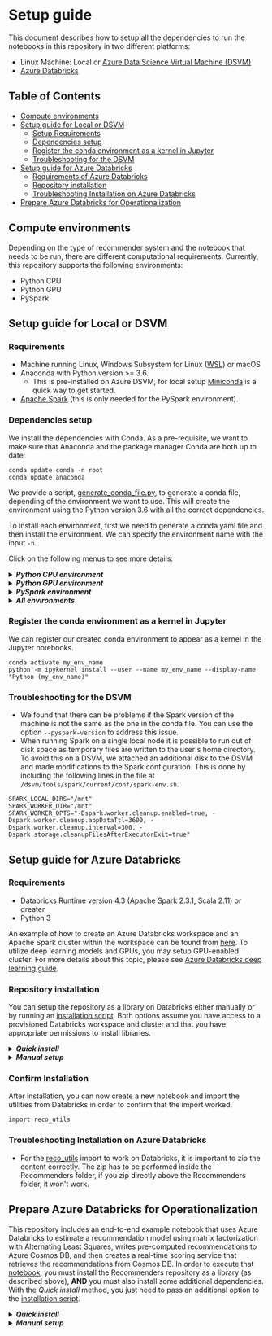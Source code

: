 # Setup guide

This document describes how to setup all the dependencies to run the notebooks in this repository in two different platforms:

* Linux Machine: Local or [Azure Data Science Virtual Machine (DSVM)](https://azure.microsoft.com/en-us/services/virtual-machines/data-science-virtual-machines/)
* [Azure Databricks](https://azure.microsoft.com/en-us/services/databricks/)

## Table of Contents

* [Compute environments](#compute-environments)
* [Setup guide for Local or DSVM](#setup-guide-for-local-or-dsvm)
  * [Setup Requirements](#setup-requirements)
  * [Dependencies setup](#dependencies-setup)
  * [Register the conda environment as a kernel in Jupyter](#Register-the-conda-environment-as-a-kernel-in-Jupyter)
  * [Troubleshooting for the DSVM](#troubleshooting-for-the-dsvm)
* [Setup guide for Azure Databricks](#setup-guide-for-azure-databricks)
  * [Requirements of Azure Databricks](#requirements-of-azure-databricks)
  * [Repository installation](#repository-installation)
  * [Troubleshooting Installation on Azure Databricks](#Troubleshooting-Installation-on-Azure-Databricks)
* [Prepare Azure Databricks for Operationalization](#prepare-azure-databricks-for-operationalization)

## Compute environments

Depending on the type of recommender system and the notebook that needs to be run, there are different computational requirements. Currently, this repository supports the following environments:

* Python CPU
* Python GPU
* PySpark

## Setup guide for Local or DSVM

### Requirements

* Machine running Linux, Windows Subsystem for Linux ([WSL](https://docs.microsoft.com/en-us/windows/wsl/about)) or macOS
* Anaconda with Python version >= 3.6.
  * This is pre-installed on Azure DSVM, for local setup [Miniconda](https://docs.conda.io/en/latest/miniconda.html) is a quick way to get started.
* [Apache Spark](https://spark.apache.org/downloads.html) (this is only needed for the PySpark environment).

### Dependencies setup

We install the dependencies with Conda. As a pre-requisite, we want to make sure that Anaconda and the package manager Conda are both up to date:

```{shell}
conda update conda -n root
conda update anaconda
```

We provide a script, [generate_conda_file.py](scripts/generate_conda_file.py), to generate a conda file, depending of the environment we want to use. This will create the environment using the Python version 3.6 with all the correct dependencies.

To install each environment, first we need to generate a conda yaml file and then install the environment. We can specify the environment name with the input `-n`.

Click on the following menus to see more details:

<details>
<summary><strong><em>Python CPU environment</em></strong></summary>

Assuming the repo is cloned as `Recommenders` in the local system, to install the Python CPU environment:

    cd Recommenders
    python scripts/generate_conda_file.py
    conda env create -f reco_base.yaml 

</details>

<details>
<summary><strong><em>Python GPU environment</em></strong></summary>

Assuming that you have a GPU machine, to install the Python GPU environment, which by default installs the CPU environment:

    cd Recommenders
    python scripts/generate_conda_file.py --gpu
    conda env create -f reco_gpu.yaml 

</details>

<details>
<summary><strong><em>PySpark environment</em></strong></summary>

To install the PySpark environment, which by default installs the CPU environment:

    cd Recommenders
    python scripts/generate_conda_file.py --pyspark
    conda env create -f reco_pyspark.yaml

Additionally, if you want to test a particular version of spark, you may pass the --pyspark-version argument:

    python scripts/generate_conda_file.py --pyspark-version 2.4.0

**NOTE** - for a PySpark environment, we need to set the environment variables `PYSPARK_PYTHON` and `PYSPARK_DRIVER_PYTHON` to point to the conda python executable.

To set these variables every time the environment is activated, we can follow the steps of this [guide](https://conda.io/docs/user-guide/tasks/manage-environments.html#macos-and-linux). Assuming that we have installed the environment in `/anaconda/envs/reco_pyspark`, we create the file `/anaconda/envs/reco_pyspark/etc/conda/activate.d/env_vars.sh` and add:

```bash
#!/bin/sh
export PYSPARK_PYTHON=/anaconda/envs/reco_pyspark/bin/python
export PYSPARK_DRIVER_PYTHON=/anaconda/envs/reco_pyspark/bin/python
```

This will export the variables every time we do `conda activate reco_pyspark`. To unset these variables when we deactivate the environment, we create the file `/anaconda/envs/reco_pyspark/etc/conda/deactivate.d/env_vars.sh` and add:

```bash
#!/bin/sh
unset PYSPARK_PYTHON
unset PYSPARK_DRIVER_PYTHON
```
</details>

<details>
<summary><strong><em>All environments</em></strong></summary>

To install all three environments:

    cd Recommenders
    python scripts/generate_conda_file.py --gpu --pyspark
    conda env create -f reco_full.yaml

</details>

### Register the conda environment as a kernel in Jupyter

We can register our created conda environment to appear as a kernel in the Jupyter notebooks.

    conda activate my_env_name
    python -m ipykernel install --user --name my_env_name --display-name "Python (my_env_name)"

### Troubleshooting for the DSVM

* We found that there can be problems if the Spark version of the machine is not the same as the one in the conda file. You can use the option `--pyspark-version` to address this issue.
* When running Spark on a single local node it is possible to run out of disk space as temporary files are written to the user's home directory. To avoid this on a DSVM, we attached an additional disk to the DSVM and made modifications to the Spark configuration. This is done by including the following lines in the file at `/dsvm/tools/spark/current/conf/spark-env.sh`.

```{shell}
SPARK_LOCAL_DIRS="/mnt"
SPARK_WORKER_DIR="/mnt"
SPARK_WORKER_OPTS="-Dspark.worker.cleanup.enabled=true, -Dspark.worker.cleanup.appDataTtl=3600, -Dspark.worker.cleanup.interval=300, -Dspark.storage.cleanupFilesAfterExecutorExit=true"
```

## Setup guide for Azure Databricks

### Requirements

* Databricks Runtime version 4.3 (Apache Spark 2.3.1, Scala 2.11) or greater
* Python 3

An example of how to create an Azure Databricks workspace and an Apache Spark cluster within the workspace can be found from [here](https://docs.microsoft.com/en-us/azure/azure-databricks/quickstart-create-databricks-workspace-portal). To utilize deep learning models and GPUs, you may setup GPU-enabled cluster. For more details about this topic, please see [Azure Databricks deep learning guide](https://docs.azuredatabricks.net/applications/deep-learning/index.html).   

### Repository installation
You can setup the repository as a library on Databricks either manually or by running an [installation script](scripts/databricks_install.py). Both options assume you have access to a provisioned Databricks workspace and cluster and that you have appropriate permissions to install libraries.

<details>
<summary><strong><em>Quick install</em></strong></summary>

This option utilizes an installation script to do the setup, and it requires additional dependencies in the environment used to execute the script.

> To run the script, following **prerequisites** are required:
> * Setup CLI authentication for [Azure Databricks CLI (command-line interface)](https://docs.azuredatabricks.net/user-guide/dev-tools/databricks-cli.html#install-the-cli). Please find details about how to create a token and set authentication [here](https://docs.azuredatabricks.net/user-guide/dev-tools/databricks-cli.html#set-up-authentication). Very briefly, you can install and configure your environment with the following commands.
>
>     ```{shell}
>     conda activate reco-pyspark
>     databricks configure --token
>     ```
>
> * Get the target **cluster id** and **start** the cluster if its status is *TERMINATED*.
>   * You can get the cluster id from the databricks CLI with:
>        ```{shell}
>        databricks clusters list
>        ```
>   * If required, you can start the cluster with:
>        ```{shell}
>        databricks clusters start --cluster-id <CLUSTER_ID>`
>        ```


Once you have confirmed the databricks cluster is *RUNNING*, install the modules within this repository with the following commands. 

```{shell}
cd Recommenders
python scripts/databricks_install.py <CLUSTER_ID>
```

The installation script has a number of options that can also deal with different databricks-cli profiles, install a version of the mmlspark library, or prepare the cluster for operationalization. For all options, please see:

```{shell}
python scripts/databricks_install.py -h
```

**Note** If you are planning on running through the sample code for operationalization [here](notebooks/05_operationalize/als_movie_o16n.ipynb), you need to prepare the cluster for operationalization. You can do so by adding an additional option to the script run. <CLUSTER_ID> is the same as that mentioned above, and can be identified by running `databricks clusters list` and selecting the appropriate cluster.

```{shell}
./scripts/databricks_install.py --prepare-o16n <CLUSTER_ID>
```

See below for details.

</details>

<details>
<summary><strong><em>Manual setup</em></strong></summary>

To install the repo manually onto Databricks, follow the steps:

1. Clone the Microsoft Recommenders repository to your local computer.
2. Zip the contents inside the Recommenders folder (Azure Databricks requires compressed folders to have the `.egg` suffix, so we don't use the standard `.zip`):

    ```{shell}
    cd Recommenders
    zip -r Recommenders.egg .
    ```
3. Once your cluster has started, go to the Databricks workspace, and select the `Home` button.
4. Your `Home` directory should appear in a panel. Right click within your directory, and select `Import`.
5. In the pop-up window, there is an option to import a library, where it says: `(To import a library, such as a jar or egg, click here)`. Select `click here`.
6. In the next screen, select the option `Upload Python Egg or PyPI` in the first menu.
7. Next, click on the box that contains the text `Drop library egg here to upload` and use the file selector to choose the `Recommenders.egg` file you just created, and select `Open`.
8. Click on the `Create library`. This will upload the egg and make it available in your workspace.
9. Finally, in the next menu, attach the library to your cluster.

</details>

### Confirm Installation

After installation, you can now create a new notebook and import the utilities from Databricks in order to confirm that the import worked.

```{python}
import reco_utils
```

### Troubleshooting Installation on Azure Databricks

* For the [reco_utils](reco_utils) import to work on Databricks, it is important to zip the content correctly. The zip has to be performed inside the Recommenders folder, if you zip directly above the Recommenders folder, it won't work.

## Prepare Azure Databricks for Operationalization

This repository includes an end-to-end example notebook that uses Azure Databricks to estimate a recommendation model using matrix factorization with Alternating Least Squares, writes pre-computed recommendations to Azure Cosmos DB, and then creates a real-time scoring service that retrieves the recommendations from Cosmos DB. In order to execute that [notebook](notebooks/05_operationalize/als_movie_o16n.ipynb), you must install the Recommenders repository as a library (as described above), **AND** you must also install some additional dependencies. With the *Quick install* method, you just need to pass an additional option to the [installation script](scripts/databricks_install.py).

<details>
<summary><strong><em>Quick install</em></strong></summary>

This option utilizes the installation script to do the setup. Just run the installation script
with an additional option. If you have already run the script once to upload and install the `Recommenders.egg` library, you can also add an `--overwrite` option:

```{shell}
scripts/databricks_install.py --overwrite --prepare-o16n <CLUSTER_ID>
```

This script does all of the steps described in the *Manual setup* section below.

</details>

<details>
<summary><strong><em>Manual setup</em></strong></summary>

You must install three packages as libraries from PyPI:

* `azure-cli==2.0.56`
* `azureml-sdk[databricks]==1.0.8`
* `pydocumentdb==2.3.3`

You can follow instructions [here](https://docs.azuredatabricks.net/user-guide/libraries.html#install-a-library-on-a-cluster) for details on how to install packages from PyPI.

Additionally, you must install the [spark-cosmosdb connector](https://docs.databricks.com/spark/latest/data-sources/azure/cosmosdb-connector.html) on the cluster. The easiest way to manually do that is to:

1. Download the [appropriate jar](https://search.maven.org/remotecontent?filepath=com/microsoft/azure/azure-cosmosdb-spark_2.3.0_2.11/1.2.2/azure-cosmosdb-spark_2.3.0_2.11-1.2.2-uber.jar) from MAVEN. **NOTE** This is the appropriate jar for spark versions `2.3.X`, and is the appropriate version for the recommended Azure Databricks run-time detailed above.
2. Upload and install the jar by:
   1. Log into your `Azure Databricks` workspace
   2. Select the `Clusters` button on the left.
   3. Select the cluster on which you want to import the library.
   4. Select the `Upload` and `Jar` options, and click in the box that has the text `Drop JAR here` in it.
   5. Navigate to the downloaded `.jar` file, select it, and click `Open`.
   6. Click on `Install`.
   7. Restart the cluster.

</details>
